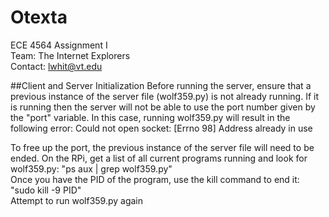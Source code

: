 # Otexta
ECE 4564 Assignment I   
Team: The Internet Explorers    
Contact: lwhit@vt.edu

##Client and Server Initialization
Before running the server, ensure that a previous instance of the server file (wolf359.py) is not already running. If it is running then the server will not be able to use the port number given by the "port" variable. In this case, running wolf359.py will result in the following error:  Could not open socket: [Errno 98] Address already in use

To free up the port, the previous instance of the server file will need to be ended. On the RPi, get a list of all current programs running and look for wolf359.py:  "ps aux | grep wolf359.py"    
Once you have the PID of the program, use the kill command to end it: "sudo kill -9 PID"    
Attempt to run wolf359.py again

